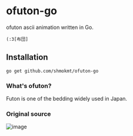 # ofuton-go

ofuton ascii animation written in Go.

```
(:3[布団]
```

## Installation

```
go get github.com/shmokmt/ofuton-go
```

### What's ofuton?

Futon is one of the bedding widely used in Japan.

### Original source

![image](https://user-images.githubusercontent.com/32533860/93009350-e866e100-f5ba-11ea-871a-9813143fe390.png)
